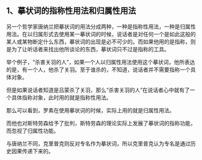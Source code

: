 <h2>1、摹状词的指称性用法和归属性用法</h2><p data-pid="7mYmpeHQ">另一个哲学家唐纳兰把摹状词的用法分成两种，一种是指称性用法，一种是归属性用法。在以归属形式去使用某一摹状词的时候，说话者是对任何一个是如此这般的某人或某物断定什么东西，摹状词的出现是必不可少的。而如果他用的是指称，则是为了让听话者来找出他所谈论的东西，摹状词只不过是指称的工具。</p><p data-pid="IYaucqR1">举个例子，“杀害关羽的人”，如果一个人以归属性用法使用这个摹状词，他所表达的是，有一个人，他杀了关羽。至于谁杀的，不知道，说话者并不需要指称一个具体对象。</p><p data-pid="1_cfoe4l">但是如果说话者知道是吕蒙杀了关羽，那么“杀害关羽的人”在说话者心中就有了一个具体指称对象，此时用的就是指称性用法。</p><p data-pid="eYl7-9u8">那么可以看到，罗素在使用摹状词的时候，实际上用的就是归属性用法。</p><p data-pid="snBIttjV">而他也对斯特劳森给予了批判，斯特劳森的理论实际上发展了摹状词的指称功能，而忽视了归属性功能。</p><p data-pid="ccq2CUHH">与唐纳兰不同，克里普克则反对专名作为摹状词，所以克里普克认为专名是通过历史因果传递下来的。</p><p></p>